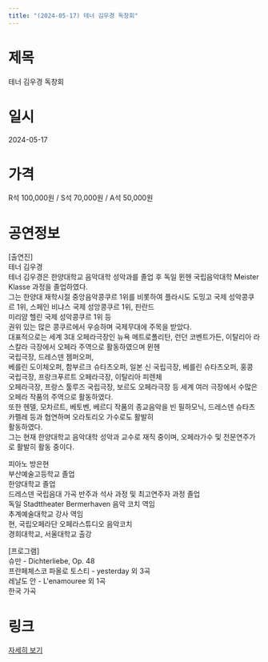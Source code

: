 ```yaml
---
title: "(2024-05-17) 테너 김우경 독창회"
---
```


# 제목
테너 김우경 독창회

# 일시
2024-05-17

# 가격
R석 100,000원 / S석 70,000원 / A석 50,000원

# 공연정보
[출연진]    
테너 김우경    
테너 김우경은 한양대학교 음악대학 성악과를 졸업 후 독일 뮌헨 국립음악대학 Meister Klasse 과정을 졸업하였다.    
그는 한양대 재학시절 중앙음악콩쿠르 1위를 비롯하여 플라시도 도밍고 국제 성악콩쿠르 1위, 스페인 비냐스 국제 성앙콩쿠르 1위, 핀란드  
미리얌 헬린 국제 성악콩쿠르 1위 등    
권위 있는 많은 콩쿠르에서 우승하며 국제무대에 주목을 받았다.    
대표적으로는 세계 3대 오페라극장인 뉴욕 메트로폴리탄, 런던 코벤트가든, 이탈리아 라 스칼라 극장에서 오페라 주역으로 활동하였으며 뮌헨  
국립극장, 드레스덴 젬퍼오퍼,    
베를린 도이체오퍼, 함부르크 슈타츠오퍼, 일본 신 국립극장, 베를린 슈타츠오퍼, 홍콩 국립극장, 프랑크푸르트 오페라극장, 이탈리아 피렌체  
오페라극장, 프랑스 툴루즈 국립극장, 보르도 오페라극장 등 세계 여러 극장에서 수많은 오페라 작품의 주역으로 활동하였다.    
또한 헨델, 모차르트, 베토벤, 베르디 작품의 종교음악을 빈 필하모닉, 드레스덴 슈타츠카펠레 등과 협연하며 오라토리오 가수로도 활발히  
활동하였다.    
그는 현재 한양대학교 음악대학 성악과 교수로 재직 중이며, 오페라가수 및 전문연주가로 활발히 활동 중이다.    
    
피아노 방은현    
부산예술고등학교 졸업    
한양대학교 졸업    
드레스덴 국립음대 가곡 반주과 석사 과정 및 최고연주자 과정 졸업    
독일 Stadttheater Bermerhaven 음악 코치 역임    
추계예술대학교 강사 역임    
현, 국립오페라단 오페라스튜디오 음악코치    
경희대학교, 서울대학교 출강    
    
[프로그램]    
슈만 - Dichterliebe, Op. 48    
프란페체스코 파올로 토스티 - yesterday 외 3곡    
레날도 안 - L'enamouree 외 1곡    
한국 가곡    
  


# 링크
[자세히 보기](https://www.sac.or.kr/site/main/show/show_view?SN=62016 "https://www.sac.or.kr/site/main/show/show_view?SN=62016")

